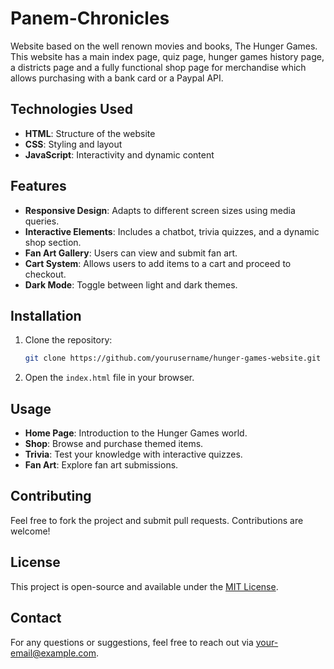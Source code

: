 # Panem-Chronicles
Website based on the well renown movies and books, The Hunger Games. This website has a main index page, quiz page, hunger games history page, a districts page and a fully functional shop page for merchandise which allows purchasing with a bank card or a Paypal API.  

## Technologies Used
- **HTML**: Structure of the website
- **CSS**: Styling and layout
- **JavaScript**: Interactivity and dynamic content

## Features
- **Responsive Design**: Adapts to different screen sizes using media queries.
- **Interactive Elements**: Includes a chatbot, trivia quizzes, and a dynamic shop section.
- **Fan Art Gallery**: Users can view and submit fan art.
- **Cart System**: Allows users to add items to a cart and proceed to checkout.
- **Dark Mode**: Toggle between light and dark themes.

## Installation
1. Clone the repository:
   ```bash
   git clone https://github.com/yourusername/hunger-games-website.git
   ```
2. Open the `index.html` file in your browser.

## Usage
- **Home Page**: Introduction to the Hunger Games world.
- **Shop**: Browse and purchase themed items.
- **Trivia**: Test your knowledge with interactive quizzes.
- **Fan Art**: Explore fan art submissions.

## Contributing
Feel free to fork the project and submit pull requests. Contributions are welcome!

## License
This project is open-source and available under the [MIT License](LICENSE).

## Contact
For any questions or suggestions, feel free to reach out via [your-email@example.com](mailto:your-email@example.com).

